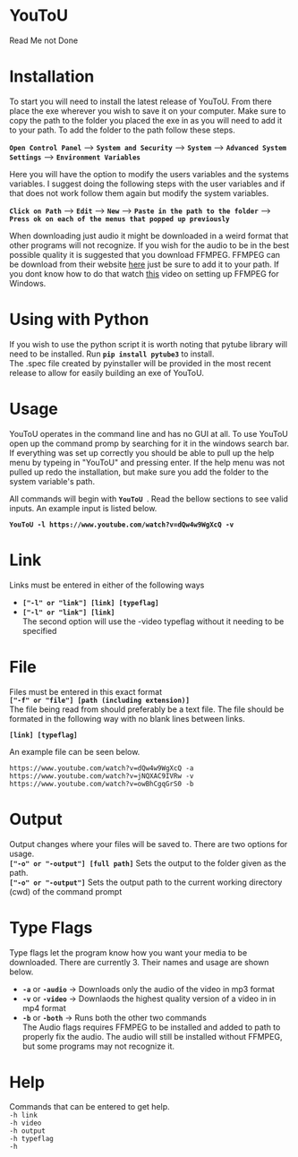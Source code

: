 # YouToU
  Read Me not Done
  
Installation
============
To start you will need to install the latest release of YouToU. From there place the exe wherever you wish to save it on your computer. Make sure to copy the path to the folder you placed the exe in as you will need to add it to your path. To add the folder to the path follow these steps.  

__`Open Control Panel`__ --> __`System and Security`__ --> __`System`__ --> __`Advanced System Settings`__ --> __`Environment Variables`__  

Here you will have the option to modify the users variables and the systems variables. I suggest doing the following steps with the user variables and if that does not work follow them again but modify the system variables.  

__`Click on Path`__ --> __`Edit`__ --> __`New`__ --> __`Paste in the path to the folder`__ --> __`Press ok on each of the menus that popped up previously`__  


When downloading just audio it might be downloaded in a weird format that other programs will not recognize. If you wish for the audio to be in the best possible quality it is suggested that you download FFMPEG. FFMPEG can be download from their website [here](https://ffmpeg.org/download.html) just be sure to add it to your path. If you dont know how to do that watch [this](https://www.youtube.com/watch?v=IECI72XEox0) video on setting up FFMPEG for Windows.  

Using with Python
================
  If you wish to use the python script it is worth noting that pytube library will need to be installed. Run __`pip install pytube3`__ to install.  
  The .spec file created by pyinstaller will be provided in the most recent release to allow for easily building an exe of YouToU.
  
Usage
=====
YouToU operates in the command line and has no GUI at all. To use YouToU open up the command promp by searching for it in the windows search bar. If everything was set up correctly you should be able to pull up the help menu by typeing in "YouToU" and pressing enter. If the help menu was not pulled up redo the installation, but make sure you add the folder to the system variable's path.  

All commands will begin with __`YouToU `__. Read the bellow sections to see valid inputs. An example input is listed below.  

__`YouToU -l https://www.youtube.com/watch?v=dQw4w9WgXcQ -v`__
  
Link
====

Links must be entered in either of the following ways
* __`["-l" or "link"] [link] [typeflag]`__
* __`["-l" or "link"] [link]`__  
The second option will use the -video typeflag without it needing to be specified

File
====

Files must be entered in this exact format  
__`["-f" or "file"] [path (including extension)]`__  
The file being read from should preferably be a text file. The file should be formated in the following way with no blank lines between links.  

__`[link] [typeflag]`__  

An example file can be seen below.
```
https://www.youtube.com/watch?v=dQw4w9WgXcQ -a
https://www.youtube.com/watch?v=jNQXAC9IVRw -v
https://www.youtube.com/watch?v=owBhCgqGrS0 -b
```

Output
======

Output changes where your files will be saved to. There are two options for usage.  
__`["-o" or "-output"] [full path]`__ Sets the output to the folder given as the path.  
__`["-o" or "-output"]`__ Sets the output path to the current working directory (cwd) of the command prompt


Type Flags
=====
 Type flags let the program know how you want your media to be downloaded. There are currently 3. Their names and usage are shown below.
 
 * __`-a`__ or __`-audio`__ -> Downloads only the audio of the video in mp3 format
 * __`-v`__ or __`-video`__ -> Downlaods the highest quality version of a video in in mp4 format
 * __`-b`__ or __`-both`__  -> Runs both the other two commands  
 The Audio flags requires FFMPEG to be installed and added to path to properly fix the audio. The audio will still be installed without FFMPEG, but some programs may not recognize it.

Help
====
Commands that can be entered to get help.  
`-h link`   
`-h video`    
`-h output`  
`-h typeflag`    
`-h`  
